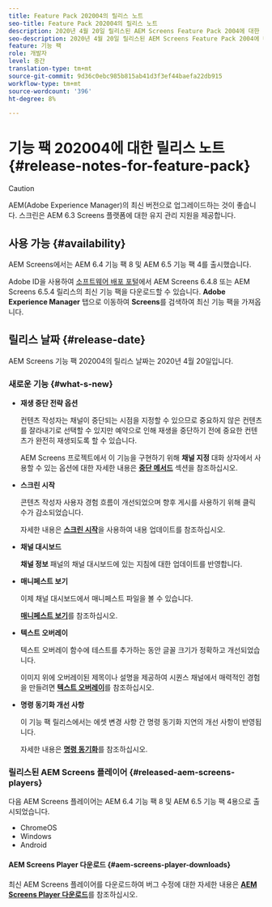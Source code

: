 ```yaml
---
title: Feature Pack 202004의 릴리스 노트
seo-title: Feature Pack 202004의 릴리스 노트
description: 2020년 4월 20일 릴리스된 AEM Screens Feature Pack 2004에 대한 정보를 보려면 이 페이지를 따르십시오.
seo-description: 2020년 4월 20일 릴리스된 AEM Screens Feature Pack 2004에 대한 정보를 보려면 이 페이지를 따르십시오.
feature: 기능 팩
role: 개발자
level: 중간
translation-type: tm+mt
source-git-commit: 9d36c0ebc985b815ab41d3f3ef44baefa22db915
workflow-type: tm+mt
source-wordcount: '396'
ht-degree: 8%

---
```



# 기능 팩 202004에 대한 릴리스 노트 {#release-notes-for-feature-pack}

>[!CAUTION]
>
>AEM(Adobe Experience Manager)의 최신 버전으로 업그레이드하는 것이 좋습니다. 스크린은 AEM 6.3 Screens 플랫폼에 대한 유지 관리 지원을 제공합니다.

## 사용 가능 {#availability}

AEM Screens에서는 AEM 6.4 기능 팩 8 및 AEM 6.5 기능 팩 4를 출시했습니다.

Adobe ID을 사용하여 [소프트웨어 배포 포털](https://experience.adobe.com/#/downloads/content/software-distribution/en/aem.html)에서 AEM Screens 6.4.8 또는 AEM Screens 6.5.4 릴리스의 최신 기능 팩을 다운로드할 수 있습니다. **Adobe Experience Manager** 탭으로 이동하여 **Screens**&#x200B;를 검색하여 최신 기능 팩을 가져옵니다.

## 릴리스 날짜 {#release-date}

AEM Screens 기능 팩 202004의 릴리스 날짜는 2020년 4월 20일입니다.

### 새로운 기능 {#what-s-new}

* **재생 중단 전략 옵션**

   컨텐츠 작성자는 채널이 중단되는 시점을 지정할 수 있으므로 중요하지 않은 컨텐츠를 잘라내기로 선택할 수 있지만 예약으로 인해 재생을 중단하기 전에 중요한 컨텐츠가 완전히 재생되도록 할 수 있습니다.

   AEM Screens 프로젝트에서 이 기능을 구현하기 위해 **채널 지정** 대화 상자에서 사용할 수 있는 옵션에 대한 자세한 내용은 **[중단 메서드](/help/user-guide/channel-assignment.md#interruption-method-channel)** 섹션을 참조하십시오.

* **스크린 시작**

   콘텐츠 작성자 사용자 경험 흐름이 개선되었으며 향후 게시를 사용하기 위해 클릭 수가 감소되었습니다.

   자세한 내용은 **[스크린 시작](launches.md)**&#x200B;을 사용하여 내용 업데이트를 참조하십시오.

* **채널 대시보드**

   **채널 정보** 패널의 채널 대시보드에 있는 지침에 대한 업데이트를 반영합니다.


* **매니페스트 보기**

   이제 채널 대시보드에서 매니페스트 파일을 볼 수 있습니다.

   **[매니페스트 보기](/help/user-guide/managing-channels.md#view-manifest)**&#x200B;를 참조하십시오.

* **텍스트 오버레이**

   텍스트 오버레이 함수에 테스트를 추가하는 동안 글꼴 크기가 정확하고 개선되었습니다.

   이미지 위에 오버레이된 제목이나 설명을 제공하여 시퀀스 채널에서 매력적인 경험을 만들려면 **[텍스트 오버레이](text-overlay.md)**&#x200B;를 참조하십시오.

* **명령 동기화 개선 사항**

   이 기능 팩 릴리스에서는 에셋 변경 사항 간 명령 동기화 지연의 개선 사항이 반영됩니다.

   자세한 내용은 **[명령 동기화](using-command-sync.md)**&#x200B;를 참조하십시오.

### 릴리스된 AEM Screens 플레이어 {#released-aem-screens-players}

다음 AEM Screens 플레이어는 AEM 6.4 기능 팩 8 및 AEM 6.5 기능 팩 4용으로 출시되었습니다.

* ChromeOS
* Windows
* Android

#### AEM Screens Player 다운로드 {#aem-screens-player-downloads}

최신 AEM Screens 플레이어를 다운로드하여 버그 수정에 대한 자세한 내용은 **[AEM Screens Player 다운로드](https://download.macromedia.com/screens/)**&#x200B;를 참조하십시오.

